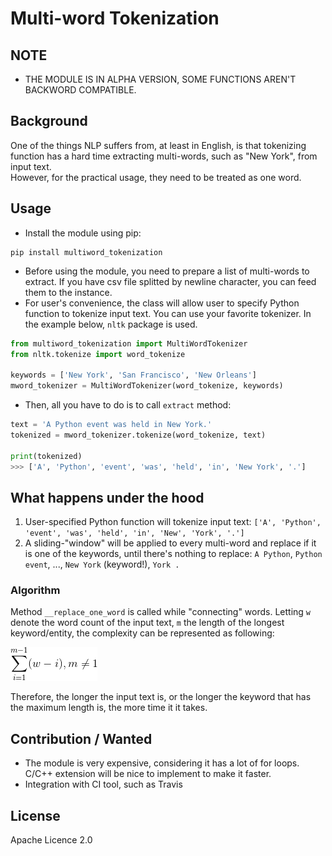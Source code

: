 # Multi-word Tokenization

## NOTE
* THE MODULE IS IN ALPHA VERSION, SOME FUNCTIONS AREN'T BACKWORD COMPATIBLE.

## Background
One of the things NLP suffers from, at least in English, is that tokenizing function has a hard time extracting multi-words, such as "New York", from input text.<br>
However, for the practical usage, they need to be treated as one word.

## Usage
* Install the module using pip:

```
pip install multiword_tokenization
```

* Before using the module, you need to prepare a list of multi-words to extract. If you have csv file splitted by newline character, you can feed them to the instance.
* For user's convenience, the class will allow user to specify Python function to tokenize input text. You can use your favorite tokenizer. In the example below, `nltk` package is used.

```python
from multiword_tokenization import MultiWordTokenizer
from nltk.tokenize import word_tokenize

keywords = ['New York', 'San Francisco', 'New Orleans']
mword_tokenizer = MultiWordTokenizer(word_tokenize, keywords)
```
* Then, all you have to do is to call `extract` method:
```python
text = 'A Python event was held in New York.'
tokenized = mword_tokenizer.tokenize(word_tokenize, text)

print(tokenized)
>>> ['A', 'Python', 'event', 'was', 'held', 'in', 'New York', '.']
```

## What happens under the hood
1. User-specified Python function will tokenize input text: 
`['A', 'Python', 'event', 'was', 'held', 'in', 'New', 'York', '.']`
2. A sliding-"window" will be applied to every multi-word and replace if it is one of the keywords, until there's nothing to replace: `A Python`, `Python event`, ..., `New York` (keyword!), `York .`

### Algorithm
Method `__replace_one_word` is called while "connecting" words.
Letting `w` denote the word count of the input text, `m` the length of the longest keyword/entity, the complexity can be represented as following:

![image](docs/algorithm.gif)

Therefore, the longer the input text is, or the longer the keyword that has the maximum length is, the more time it it takes.


## Contribution / Wanted
* The module is very expensive, considering it has a lot of for loops. C/C++ extension will be nice to implement to make it faster.
* Integration with CI tool, such as Travis


## License
Apache Licence 2.0